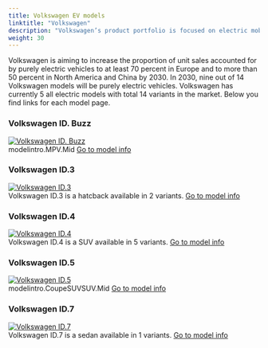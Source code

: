 ```yaml
---
title: Volkswagen EV models
linktitle: "Volkswagen"
description: "Volkswagen’s product portfolio is focused on electric mobility. The last purely combustion-driven platform will be developed in 2026. After that, only electric vehicles will be developed. Even with today’s current power mix in the EU, battery-powered drive systems offer the best balance for the climate out of all drive concepts and this will continue to improve over the years to come. "
weight: 30
---
```

<!-- markdownlint-disable MD033 -->
<!-- markdownlint-disable MD010 -->
Volkswagen is aiming to increase the proportion of unit sales accounted for by purely electric vehicles to at least 70 percent in Europe and to more than 50 percent in North America and China by 2030. In 2030, nine out of 14 Volkswagen models will be purely electric vehicles. Volkswagen has currently 5 all electric models with total 14 variants in the market. Below you find links for each model page.

<div class="container shadow p-3 mb-5 bg-body-tertiary rounded border">
<h3> Volkswagen ID. Buzz</h3>
	<div class="row">
		<div class="col col-12 col-md-6">
			<a href="id._buzz"><img src="https://media.evkx.net/multimedia/models/volkswagen/id._buzz/id._buzz_pro/main_1_st.jpg" class="img-fluid" alt="Volkswagen ID. Buzz" ></a>
		</div>
		<div class="col col-12 col-md-6">
modelintro.MPV.Mid
<a href="id._buzz">Go to model info</a>
		</div>
	</div>
</div>
<div class="container shadow p-3 mb-5 bg-body-tertiary rounded border">
<h3> Volkswagen ID.3</h3>
	<div class="row">
		<div class="col col-12 col-md-6">
			<a href="id.3"><img src="https://media.evkx.net/multimedia/models/volkswagen/id.3/id.3_pro/main_1_st.jpg" class="img-fluid" alt="Volkswagen ID.3" ></a>
		</div>
		<div class="col col-12 col-md-6">
Volkswagen ID.3 is a hatcback available in 2 variants.
<a href="id.3">Go to model info</a>
		</div>
	</div>
</div>
<div class="container shadow p-3 mb-5 bg-body-tertiary rounded border">
<h3> Volkswagen ID.4</h3>
	<div class="row">
		<div class="col col-12 col-md-6">
			<a href="id.4"><img src="https://media.evkx.net/multimedia/models/volkswagen/id.4/id.4_gtx_4motion/main_1_st.jpg" class="img-fluid" alt="Volkswagen ID.4" ></a>
		</div>
		<div class="col col-12 col-md-6">
Volkswagen ID.4 is a SUV available in 5 variants.
<a href="id.4">Go to model info</a>
		</div>
	</div>
</div>
<div class="container shadow p-3 mb-5 bg-body-tertiary rounded border">
<h3> Volkswagen ID.5</h3>
	<div class="row">
		<div class="col col-12 col-md-6">
			<a href="id.5"><img src="https://media.evkx.net/multimedia/models/volkswagen/id.5/id.5_gtx_4motion/main_1_st.jpg" class="img-fluid" alt="Volkswagen ID.5" ></a>
		</div>
		<div class="col col-12 col-md-6">
modelintro.CoupeSUVSUV.Mid
<a href="id.5">Go to model info</a>
		</div>
	</div>
</div>
<div class="container shadow p-3 mb-5 bg-body-tertiary rounded border">
<h3> Volkswagen ID.7</h3>
	<div class="row">
		<div class="col col-12 col-md-6">
			<a href="id.7"><img src="https://media.evkx.net/multimedia/models/volkswagen/id.7/id.7_pro/main_1_st.jpg" class="img-fluid" alt="Volkswagen ID.7" ></a>
		</div>
		<div class="col col-12 col-md-6">
Volkswagen ID.7 is a sedan available in 1 variants.
<a href="id.7">Go to model info</a>
		</div>
	</div>
</div>
